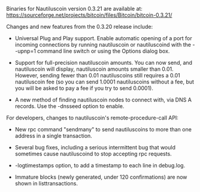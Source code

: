 Binaries for Nautiluscoin version 0.3.21 are available at:
  https://sourceforge.net/projects/bitcoin/files/Bitcoin/bitcoin-0.3.21/

Changes and new features from the 0.3.20 release include:

* Universal Plug and Play support.  Enable automatic opening of a port for incoming connections by running nautiluscoin or nautiluscoind with the - -upnp=1 command line switch or using the Options dialog box.

* Support for full-precision nautiluscoin amounts.  You can now send, and nautiluscoin will display, nautiluscoin amounts smaller than 0.01.  However, sending fewer than 0.01 nautiluscoins still requires a 0.01 nautiluscoin fee (so you can send 1.0001 nautiluscoins without a fee, but you will be asked to pay a fee if you try to send 0.0001).

* A new method of finding nautiluscoin nodes to connect with, via DNS A records. Use the -dnsseed option to enable.

For developers, changes to nautiluscoin's remote-procedure-call API:

* New rpc command "sendmany" to send nautiluscoins to more than one address in a single transaction.

* Several bug fixes, including a serious intermittent bug that would sometimes cause nautiluscoind to stop accepting rpc requests. 

* -logtimestamps option, to add a timestamp to each line in debug.log.

* Immature blocks (newly generated, under 120 confirmations) are now shown in listtransactions.
